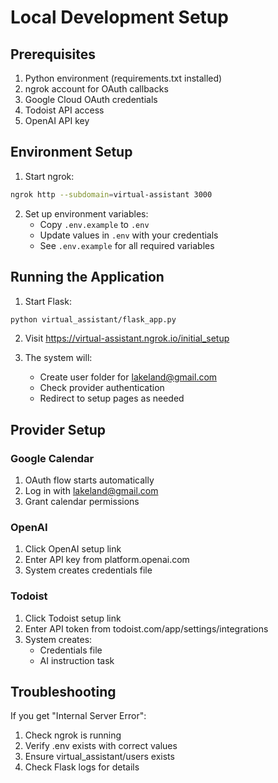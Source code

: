 # Local Development Setup

## Prerequisites
1. Python environment (requirements.txt installed)
2. ngrok account for OAuth callbacks
3. Google Cloud OAuth credentials
4. Todoist API access
5. OpenAI API key

## Environment Setup

1. Start ngrok:
```bash
ngrok http --subdomain=virtual-assistant 3000
```

2. Set up environment variables:
   - Copy `.env.example` to `.env`
   - Update values in `.env` with your credentials
   - See `.env.example` for all required variables

## Running the Application

1. Start Flask:
```bash
python virtual_assistant/flask_app.py
```

2. Visit https://virtual-assistant.ngrok.io/initial_setup

3. The system will:
   - Create user folder for lakeland@gmail.com
   - Check provider authentication
   - Redirect to setup pages as needed

## Provider Setup

### Google Calendar
1. OAuth flow starts automatically
2. Log in with lakeland@gmail.com
3. Grant calendar permissions

### OpenAI
1. Click OpenAI setup link
2. Enter API key from platform.openai.com
3. System creates credentials file

### Todoist
1. Click Todoist setup link
2. Enter API token from todoist.com/app/settings/integrations
3. System creates:
   - Credentials file
   - AI instruction task

## Troubleshooting

If you get "Internal Server Error":
1. Check ngrok is running
2. Verify .env exists with correct values
3. Ensure virtual_assistant/users exists
4. Check Flask logs for details